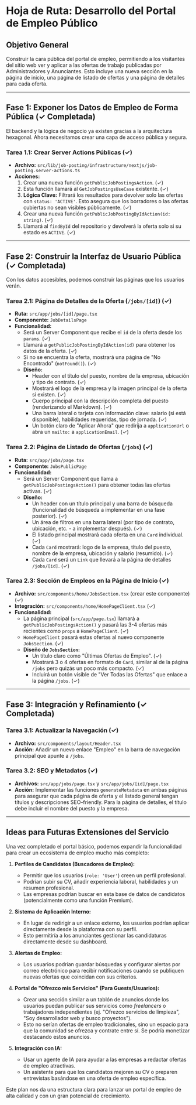 
# Hoja de Ruta: Desarrollo del Portal de Empleo Público

## Objetivo General

Construir la cara pública del portal de empleo, permitiendo a los visitantes del sitio web ver y aplicar a las ofertas de trabajo publicadas por Administradores y Anunciantes. Esto incluye una nueva sección en la página de inicio, una página de listado de ofertas y una página de detalles para cada oferta.

---

## Fase 1: Exponer los Datos de Empleo de Forma Pública (✓ Completada)

El backend y la lógica de negocio ya existen gracias a la arquitectura hexagonal. Ahora necesitamos crear una capa de acceso pública y segura.

### Tarea 1.1: Crear Server Actions Públicas (✓)

*   **Archivo:** `src/lib/job-posting/infrastructure/nextjs/job-posting.server-actions.ts`
*   **Acciones:**
    1.  Crear una nueva función `getPublicJobPostingsAction`. (✓)
    2.  Esta función llamará al `GetJobPostingsUseCase` existente. (✓)
    3.  **Lógica Clave:** Filtrará los resultados para devolver solo las ofertas con `status: 'ACTIVE'`. Esto asegura que los borradores o las ofertas cubiertas no sean visibles públicamente. (✓)
    4.  Crear una nueva función `getPublicJobPostingByIdAction(id: string)`. (✓)
    5.  Llamará al `findById` del repositorio y devolverá la oferta solo si su estado es `ACTIVE`. (✓)

---

## Fase 2: Construir la Interfaz de Usuario Pública (✓ Completada)

Con los datos accesibles, podemos construir las páginas que los usuarios verán.

### Tarea 2.1: Página de Detalles de la Oferta (`/jobs/[id]`) (✓)

*   **Ruta:** `src/app/jobs/[id]/page.tsx`
*   **Componente:** `JobDetailsPage`
*   **Funcionalidad:**
    *   Será un Server Component que recibe el `id` de la oferta desde los `params`. (✓)
    *   Llamará a `getPublicJobPostingByIdAction(id)` para obtener los datos de la oferta. (✓)
    *   Si no se encuentra la oferta, mostrará una página de "No Encontrado" (`notFound()`). (✓)
    *   **Diseño:**
        *   Header con el título del puesto, nombre de la empresa, ubicación y tipo de contrato. (✓)
        *   Mostrará el logo de la empresa y la imagen principal de la oferta si existen. (✓)
        *   Cuerpo principal con la descripción completa del puesto (renderizando el Markdown). (✓)
        *   Una barra lateral o tarjeta con información clave: salario (si está disponible), habilidades requeridas, tipo de jornada. (✓)
        *   Un botón claro de "Aplicar Ahora" que redirija a `applicationUrl` o abra un `mailto:` a `applicationEmail`. (✓)

### Tarea 2.2: Página de Listado de Ofertas (`/jobs`) (✓)

*   **Ruta:** `src/app/jobs/page.tsx`
*   **Componente:** `JobsPublicPage`
*   **Funcionalidad:**
    *   Será un Server Component que llama a `getPublicJobPostingsAction()` para obtener todas las ofertas activas. (✓)
    *   **Diseño:**
        *   Un header con un título principal y una barra de búsqueda (funcionalidad de búsqueda a implementar en una fase posterior). (✓)
        *   Un área de filtros en una barra lateral (por tipo de contrato, ubicación, etc. - a implementar después). (✓)
        *   El listado principal mostrará cada oferta en una `Card` individual. (✓)
        *   Cada `Card` mostrará: logo de la empresa, título del puesto, nombre de la empresa, ubicación y salario (resumido). (✓)
        *   Cada `Card` será un `Link` que llevará a la página de detalles `/jobs/[id]`. (✓)

### Tarea 2.3: Sección de Empleos en la Página de Inicio (✓)

*   **Archivo:** `src/components/home/JobsSection.tsx` (crear este componente) (✓)
*   **Integración:** `src/components/home/HomePageClient.tsx` (✓)
*   **Funcionalidad:**
    *   La página principal (`src/app/page.tsx`) llamará a `getPublicJobPostingsAction()` y pasará las 3-4 ofertas más recientes como `props` a `HomePageClient`. (✓)
    *   `HomePageClient` pasará estas ofertas al nuevo componente `JobsSection`. (✓)
    *   **Diseño de `JobsSection`:**
        *   Un título claro como "Últimas Ofertas de Empleo". (✓)
        *   Mostrará 3 o 4 ofertas en formato de `Card`, similar al de la página `/jobs` pero quizás un poco más compacto. (✓)
        *   Incluirá un botón visible de "Ver Todas las Ofertas" que enlace a la página `/jobs`. (✓)

---

## Fase 3: Integración y Refinamiento (✓ Completada)

### Tarea 3.1: Actualizar la Navegación (✓)

*   **Archivo:** `src/components/layout/Header.tsx`
*   **Acción:** Añadir un nuevo enlace "Empleo" en la barra de navegación principal que apunte a `/jobs`.

### Tarea 3.2: SEO y Metadatos (✓)

*   **Archivos:** `src/app/jobs/page.tsx` y `src/app/jobs/[id]/page.tsx`
*   **Acción:** Implementar las funciones `generateMetadata` en ambas páginas para asegurar que cada página de oferta y el listado general tengan títulos y descripciones SEO-friendly. Para la página de detalles, el título debe incluir el nombre del puesto y la empresa.

---

## Ideas para Futuras Extensiones del Servicio

Una vez completado el portal básico, podemos expandir la funcionalidad para crear un ecosistema de empleo mucho más completo:

1.  **Perfiles de Candidatos (Buscadores de Empleo):**
    *   Permitir que los usuarios (`role: 'User'`) creen un perfil profesional.
    *   Podrían subir su CV, añadir experiencia laboral, habilidades y un resumen profesional.
    *   Las empresas podrían buscar en esta base de datos de candidatos (potencialmente como una función Premium).

2.  **Sistema de Aplicación Interno:**
    *   En lugar de redirigir a un enlace externo, los usuarios podrían aplicar directamente desde la plataforma con su perfil.
    *   Esto permitiría a los anunciantes gestionar las candidaturas directamente desde su dashboard.

3.  **Alertas de Empleo:**
    *   Los usuarios podrían guardar búsquedas y configurar alertas por correo electrónico para recibir notificaciones cuando se publiquen nuevas ofertas que coincidan con sus criterios.

4.  **Portal de "Ofrezco mis Servicios" (Para Guests/Usuarios):**
    *   Crear una sección similar a un tablón de anuncios donde los usuarios puedan publicar sus servicios como *freelancers* o trabajadores independientes (ej. "Ofrezco servicios de limpieza", "Soy desarrollador web y busco proyectos").
    *   Esto no serían ofertas de empleo tradicionales, sino un espacio para que la comunidad se ofrezca y contrate entre sí. Se podría monetizar destacando estos anuncios.

5.  **Integración con IA:**
    *   Usar un agente de IA para ayudar a las empresas a redactar ofertas de empleo atractivas.
    *   Un asistente para que los candidatos mejoren su CV o preparen entrevistas basándose en una oferta de empleo específica.

Este plan nos da una estructura clara para lanzar un portal de empleo de alta calidad y con un gran potencial de crecimiento.
